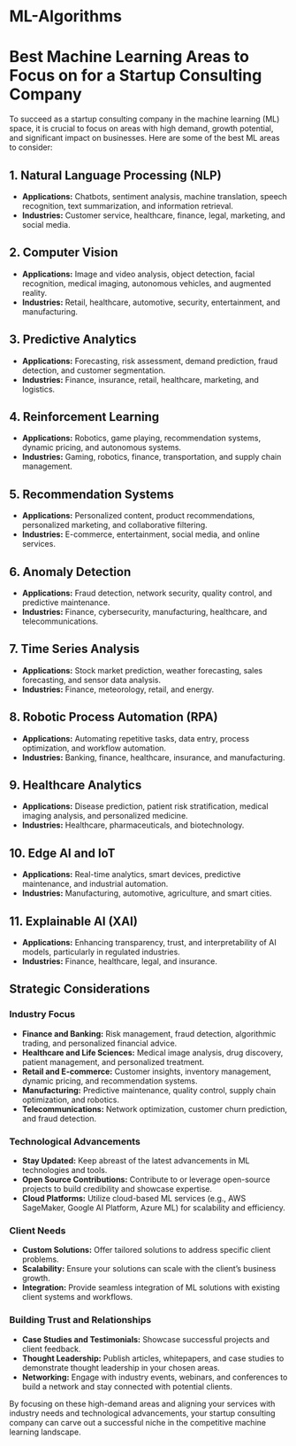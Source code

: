 # ML-Algorithms
# Best Machine Learning Areas to Focus on for a Startup Consulting Company

To succeed as a startup consulting company in the machine learning (ML) space, it is crucial to focus on areas with high demand, growth potential, and significant impact on businesses. Here are some of the best ML areas to consider:

## 1. Natural Language Processing (NLP)
- **Applications:** Chatbots, sentiment analysis, machine translation, speech recognition, text summarization, and information retrieval.
- **Industries:** Customer service, healthcare, finance, legal, marketing, and social media.

## 2. Computer Vision
- **Applications:** Image and video analysis, object detection, facial recognition, medical imaging, autonomous vehicles, and augmented reality.
- **Industries:** Retail, healthcare, automotive, security, entertainment, and manufacturing.

## 3. Predictive Analytics
- **Applications:** Forecasting, risk assessment, demand prediction, fraud detection, and customer segmentation.
- **Industries:** Finance, insurance, retail, healthcare, marketing, and logistics.

## 4. Reinforcement Learning
- **Applications:** Robotics, game playing, recommendation systems, dynamic pricing, and autonomous systems.
- **Industries:** Gaming, robotics, finance, transportation, and supply chain management.

## 5. Recommendation Systems
- **Applications:** Personalized content, product recommendations, personalized marketing, and collaborative filtering.
- **Industries:** E-commerce, entertainment, social media, and online services.

## 6. Anomaly Detection
- **Applications:** Fraud detection, network security, quality control, and predictive maintenance.
- **Industries:** Finance, cybersecurity, manufacturing, healthcare, and telecommunications.

## 7. Time Series Analysis
- **Applications:** Stock market prediction, weather forecasting, sales forecasting, and sensor data analysis.
- **Industries:** Finance, meteorology, retail, and energy.

## 8. Robotic Process Automation (RPA)
- **Applications:** Automating repetitive tasks, data entry, process optimization, and workflow automation.
- **Industries:** Banking, finance, healthcare, insurance, and manufacturing.

## 9. Healthcare Analytics
- **Applications:** Disease prediction, patient risk stratification, medical imaging analysis, and personalized medicine.
- **Industries:** Healthcare, pharmaceuticals, and biotechnology.

## 10. Edge AI and IoT
- **Applications:** Real-time analytics, smart devices, predictive maintenance, and industrial automation.
- **Industries:** Manufacturing, automotive, agriculture, and smart cities.

## 11. Explainable AI (XAI)
- **Applications:** Enhancing transparency, trust, and interpretability of AI models, particularly in regulated industries.
- **Industries:** Finance, healthcare, legal, and insurance.

## Strategic Considerations

### Industry Focus
- **Finance and Banking:** Risk management, fraud detection, algorithmic trading, and personalized financial advice.
- **Healthcare and Life Sciences:** Medical image analysis, drug discovery, patient management, and personalized treatment.
- **Retail and E-commerce:** Customer insights, inventory management, dynamic pricing, and recommendation systems.
- **Manufacturing:** Predictive maintenance, quality control, supply chain optimization, and robotics.
- **Telecommunications:** Network optimization, customer churn prediction, and fraud detection.

### Technological Advancements
- **Stay Updated:** Keep abreast of the latest advancements in ML technologies and tools.
- **Open Source Contributions:** Contribute to or leverage open-source projects to build credibility and showcase expertise.
- **Cloud Platforms:** Utilize cloud-based ML services (e.g., AWS SageMaker, Google AI Platform, Azure ML) for scalability and efficiency.

### Client Needs
- **Custom Solutions:** Offer tailored solutions to address specific client problems.
- **Scalability:** Ensure your solutions can scale with the client’s business growth.
- **Integration:** Provide seamless integration of ML solutions with existing client systems and workflows.

### Building Trust and Relationships
- **Case Studies and Testimonials:** Showcase successful projects and client feedback.
- **Thought Leadership:** Publish articles, whitepapers, and case studies to demonstrate thought leadership in your chosen areas.
- **Networking:** Engage with industry events, webinars, and conferences to build a network and stay connected with potential clients.

By focusing on these high-demand areas and aligning your services with industry needs and technological advancements, your startup consulting company can carve out a successful niche in the competitive machine learning landscape.
